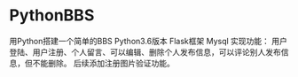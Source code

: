 # PythonBBS
用Python搭建一个简单的BBS
Python3.6版本 Flask框架 Mysql
实现功能：
用户登陆、用户注册、个人留言、可以编辑、删除个人发布信息，可以评论别人发布信息，但不能删除。
后续添加注册图片验证功能。
